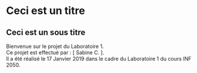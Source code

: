 # Ceci est un titre
## Ceci est un sous titre

Bienvenue sur le projet du Laboratoire 1.  
Ce projet est effectué par : [ Sabine C. ].  
Il a été réalisé le 17 Janvier 2019 dans le cadre du Laboratoire 1 du cours INF 2050.  
